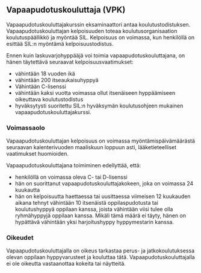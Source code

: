 
## Vapaapudotuskouluttaja (VPK)

Vapaapudotuskouluttajakurssin eksaminaattori antaa koulutustodistuksen. Vapaapudotuskouluttajan kelpoisuuden toteaa koulutusorganisaation koulutuspäällikkö ja myöntää SIL. Kelpoisuus on voimassa, kun henkilöllä on esittää
SIL:n myöntämä kelpoisuustodistus. 

Ennen kuin laskuvarjohyppääjä voi toimia vapaapudotuskouluttajana, on
hänen täytettävä seuraavat kelpoisuusvaatimukset:

* vähintään 18 vuoden ikä
* vähintään 200 itseaukaisuhyppyä
* Vähintään C-lisenssi
* vähintään kaksi vuotta voimassa ollut itsenäiseen hyppäämiseen oikeuttava koulutustodistus
* hyväksytysti suoritettu SIL:n hyväksymän koulutusohjeen mukainen vapaapudotuskouluttajakurssi.


### Voimassaolo

Vapaapudotuskouluttajan kelpoisuus on voimassa myöntämispäivämäärästä seuraavan kalenterivuoden maaliskuun loppuun asti, lääketieteelliset vaatimukset huomioiden. 

Vapaapudotuskouluttajana toimiminen edellyttää, että:

* henkilöllä on voimassa oleva C- tai D-lisenssi
* hän on suorittanut vapaapudotuskouluttajakokeen, joka on voimassa 24 kuukautta
* hän on kelpoisuutta haettaessa tai uusittaessa viimeisen 12 kuukauden aikana tehnyt vähintään 10 itsenäistä oppilaspudotusta tai koulutushyppyä oppilaan kanssa, joista vähintään viisi tulee olla ryhmähyppyjä oppilaan kanssa. Mikäli tämä määrä ei täyty, hänen on hypättävä vähintään yksi harjoitushyppy hyppymestarin kanssa.


### Oikeudet

Vapaapudotuskouluttajalla on oikeus tarkastaa perus- ja jatkokoulutuksessa olevan oppilaan hyppyvarusteet ja kouluttaa tätä. Vapaapudotuskouluttajalla ei ole oikeutta vastaanottaa kokeita tai näytteitä.